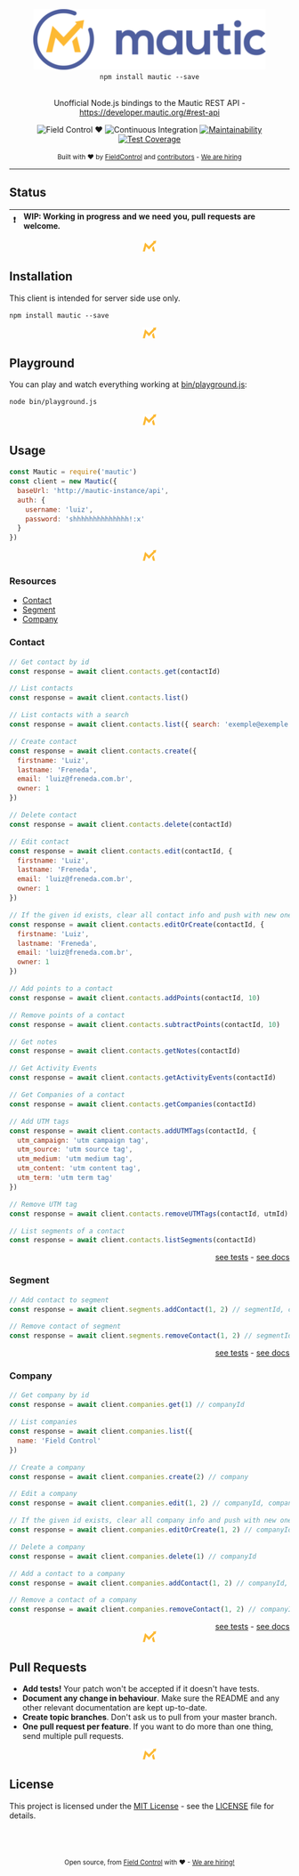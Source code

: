 <div align="center">
  <a target="_blank" href="https://developers.contaazul.com/"><img src=".github/static/logo.png" alt="Mautic logo" height="109px"></a>
  <div><code>npm install mautic --save</code></div>
  <br>
  <p>
    Unofficial Node.js bindings to the Mautic REST API - <a target="_blank" href="https://developer.mautic.org/#rest-api">https://developer.mautic.org/#rest-api</a>
  </p>
  <p>

![Field Control ♥](https://img.shields.io/badge/Field%20Control-%20%20%20%20%20%20♥-blue.svg)
![Continuous Integration](https://github.com/FieldControl/mautic/workflows/Continuous%20Integration/badge.svg)
[![Maintainability](https://api.codeclimate.com/v1/badges/bcbbb6e8ef15e7d3be27/maintainability)](https://codeclimate.com/github/FieldControl/mautic/maintainability)
[![Test Coverage](https://api.codeclimate.com/v1/badges/bcbbb6e8ef15e7d3be27/test_coverage)](https://codeclimate.com/github/FieldControl/mautic/test_coverage)

  </p>
  <small>
    Built with ❤ by 
      <a href="https://github.com/FieldControl">FieldControl</a> and
      <a href="https://github.com/FieldControl/mautic/graphs/contributors">contributors</a> -
      <a href="https://fieldcontrol.com.br/vaga-para-desenvolvedor.html?utm_source=github&utm_medium=opensource&utm_campaign=contaazul">We are hiring</a>
  </small>
</div>

---

## Status

:exclamation: | WIP: Working in progress and we need you, pull requests are welcome.
---: | :---

<div align="center">
  <img height="20px" src=".github/static/separator.png"/>
</div>

## Installation

This client is intended for server side use only.

```
npm install mautic --save
```

<div align="center">
  <img height="20px" src=".github/static/separator.png"/>
</div>

## Playground

You can play and watch everything working at [bin/playground.js](https://github.com/FieldControl/mautic/blob/master/bin/playground.js):

```bash
node bin/playground.js
```

<div align="center">
  <img height="20px" src=".github/static/separator.png"/>
</div>

## Usage

```js
const Mautic = require('mautic')
const client = new Mautic({
  baseUrl: 'http://mautic-instance/api',
  auth: {
    username: 'luiz',
    password: 'shhhhhhhhhhhhhh!:x'
  }
})
```

<div align="center">
  <img height="20px" src=".github/static/separator.png"/>
</div>


### Resources
- [Contact](#contact)
- [Segment](#segment)
- [Company](#company)

### Contact

```js
// Get contact by id
const response = await client.contacts.get(contactId)
```

```js
// List contacts
const response = await client.contacts.list()
```

```js
// List contacts with a search
const response = await client.contacts.list({ search: 'exemple@exemple.com' })
```

```js
// Create contact
const response = await client.contacts.create({
  firstname: 'Luiz',
  lastname: 'Freneda',
  email: 'luiz@freneda.com.br',
  owner: 1
})
```

```js
// Delete contact
const response = await client.contacts.delete(contactId)
```

```js
// Edit contact
const response = await client.contacts.edit(contactId, {
  firstname: 'Luiz',
  lastname: 'Freneda',
  email: 'luiz@freneda.com.br',
  owner: 1
})
```

```js
// If the given id exists, clear all contact info and push with new ones, if not, create a contact
const response = await client.contacts.editOrCreate(contactId, {
  firstname: 'Luiz',
  lastname: 'Freneda',
  email: 'luiz@freneda.com.br',
  owner: 1
})
```

```js
// Add points to a contact
const response = await client.contacts.addPoints(contactId, 10)
```

```js
// Remove points of a contact
const response = await client.contacts.subtractPoints(contactId, 10)
```

```js
// Get notes
const response = await client.contacts.getNotes(contactId)
```

```js
// Get Activity Events
const response = await client.contacts.getActivityEvents(contactId)
```

```js
// Get Companies of a contact
const response = await client.contacts.getCompanies(contactId)
```

```js
// Add UTM tags
const response = await client.contacts.addUTMTags(contactId, {
  utm_campaign: 'utm campaign tag',
  utm_source: 'utm source tag',
  utm_medium: 'utm medium tag',
  utm_content: 'utm content tag',
  utm_term: 'utm term tag'
})
```

```js
// Remove UTM tag
const response = await client.contacts.removeUTMTags(contactId, utmId)
```

```js
// List segments of a contact
const response = await client.contacts.listSegments(contactId)
```

<div align="right">
  <a href="https://github.com/FieldControl/mautic/blob/master/test/resources/contacts.spec.js" target="_blank">see tests</a> - <a href="https://developer.mautic.org/#contacts" target="_blank">see docs</a>
</div>

### Segment

```js
// Add contact to segment
const response = await client.segments.addContact(1, 2) // segmentId, contactId
```

```js
// Remove contact of segment
const response = await client.segments.removeContact(1, 2) // segmentId, contactId
```

<div align="right">
  <a href="https://github.com/FieldControl/mautic/blob/master/test/resources/segments.spec.js" target="_blank">see tests</a> - <a href="https://developer.mautic.org/#segments" target="_blank">see docs</a>
</div>

### Company

```js
// Get company by id
const response = await client.companies.get(1) // companyId
```

```js
// List companies
const response = await client.companies.list({
  name: 'Field Control'
})
```

```js
// Create a company
const response = await client.companies.create(2) // company
```

```js
// Edit a company
const response = await client.companies.edit(1, 2) // companyId, company
```

```js
// If the given id exists, clear all company info and push with new ones, if not, create a company
const response = await client.companies.editOrCreate(1, 2) // companyId, company
```

```js
// Delete a company
const response = await client.companies.delete(1) // companyId
```

```js
// Add a contact to a company
const response = await client.companies.addContact(1, 2) // companyId, contactId
```

```js
// Remove a contact of a company
const response = await client.companies.removeContact(1, 2) // companyId, contactId
```

<div align="right">
  <a href="https://github.com/FieldControl/mautic/blob/master/test/resources/company.spec.js" target="_blank">see tests</a> - <a href="https://developer.mautic.org/?php#companies" target="_blank">see docs</a>
</div>

<div align="center">
  <img height="20px" src=".github/static/separator.png"/>
</div>

## Pull Requests

- **Add tests!** Your patch won't be accepted if it doesn't have tests.
- **Document any change in behaviour**. Make sure the README and any other
  relevant documentation are kept up-to-date.
- **Create topic branches**. Don't ask us to pull from your master branch.
- **One pull request per feature**. If you want to do more than one thing, send
  multiple pull requests.

<div align="center">
  <img height="20px" src=".github/static/separator.png"/>
</div>

## License

This project is licensed under the [MIT License](https://opensource.org/licenses/MIT) - see the [LICENSE](LICENSE) file for details.

<div align="center">
  <br/>
  <br/>
</div>

<div align="center">
  <p>
    <sub>
      Open source, from <a href="https://instagram.com/fieldcontrolapp" target="_blank">Field Control</a> with ❤ - <a href="https://fieldcontrol.com.br/vaga-para-desenvolvedor.html?utm_source=github&utm_medium=opensource&utm_campaign=contaazul">We are hiring!</a>
    </sub>
  </p> 
</div>